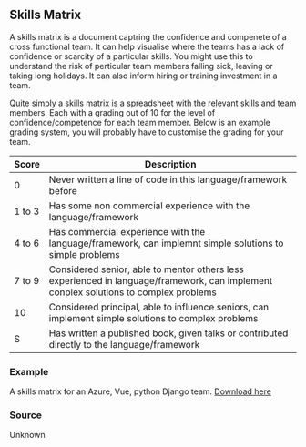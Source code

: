 ## Skills Matrix
A skills matrix is a document captring the confidence and compenete of a cross functional team. It can help visualise where the teams has a lack of confidence or scarcity of a particular skills. You might use this to understand the risk of perticular team members falling sick, leaving or taking long holidays. It can also inform hiring or training investment in a team. 

Quite simply a skills matrix is a spreadsheet with the relevant skills and team members. Each with a grading out of 10 for the level of confidence/competence for each team member. Below is an example grading system, you will probably have to customise the grading for your team.

| Score    | Description |
| -------- | ------- |
| 0  | Never written a line of code in this language/framework before    |
| 1 to 3 | Has some non commercial experience with the language/framework     |
| 4 to 6    | Has commercial experience with the language/framework, can implemnt simple solutions to simple problems    |
| 7 to 9  | Considered senior, able to mentor others less experienced in language/framework, can implement conplex solutions to complex problems    |
| 10 | Considered principal, able to influence seniors, can implement simple solutions to complex problems     |
| S    | Has written a published book, given talks or contributed directly to the language/framework |

### Example
A skills matrix for an Azure, Vue, python Django team.
[Download here](/chapter_1/skills_matrix_example.xlsx)

### Source
Unknown
